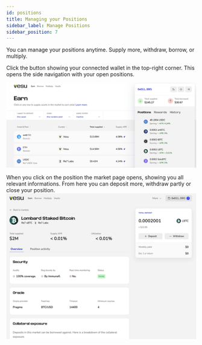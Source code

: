```yaml
---
id: positions
title: Managing your Positions
sidebar_label: Manage Positions
sidebar_position: 7
---
```


You can manage your positions anytime. Supply more, withdraw, borrow, or multiply.

Click the button showing your connected wallet in the top-right corner.
This opens the side navigation with your open positions. 

![positions-1.png](images/positions-1.png)

When you click on the position the market page opens, showing you all relevant informations. From here you can deposit more, withdraw partly or close your position.
![positions-2.png](images/positions-2.png)